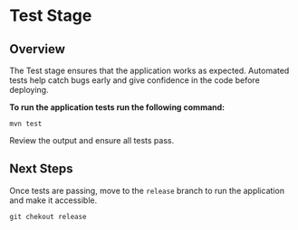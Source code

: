 # Test Stage

## Overview
The Test stage ensures that the application works as expected. Automated tests help catch bugs early and give confidence in the code before deploying.

**To run the application tests run the following command:**

```
mvn test
```

Review the output and ensure all tests pass.

## Next Steps

Once tests are passing, move to the `release` branch to run the application and make it accessible.
```
git chekout release
```